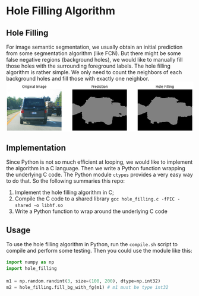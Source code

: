 # Hole Filling Algorithm
## Hole Filling
For image semantic segmentation, we usually obtain an initial prediction
from some segmentation algorithm (like FCN). But there might be some false
negative regions (background holes), we would like to manually fill those holes 
with the surrounding foreground labels. The hole filling algorithm is
rather simple. We only need to count the neighbors of each background
holes and fill those with exactly one neighbor.
![](images/Figure_1.png)

## Implementation
Since Python is not so much efficient at looping, we would like to implement
the algorithm in a C language. Then we write a Python function wrapping the
underlying C code. The Python module `ctypes` provides a very easy way to do
that. So the following summaries this repo:
1. Implement the hole filling algorithm in C;
2. Compile the C code to a shared library `gcc hole_filling.c -fPIC -shared -o libhf.so`
3. Write a Python function to wrap around the underlying C code

## Usage
To use the hole filling algorithm in Python, run the `compile.sh` script to
compile and perform some testing. Then you could use the module like this:
```python
import numpy as np
import hole_filling

m1 = np.random.randint(3, size=(100, 200), dtype=np.int32)
m2 = hole_filling.fill_bg_with_fg(m1) # m1 must be type int32
```
